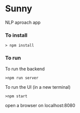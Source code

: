 # Sunny

NLP aproach app

### To install

```
> npm install

```
### To run

To run the backend

```
>npm run server
```
To run the UI (in a new terminal)

```
>npm start
```
open a browser on localhost:8080